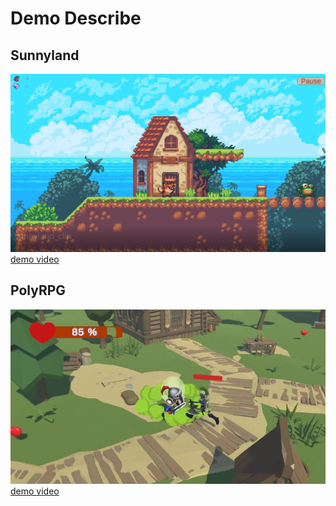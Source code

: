# Demo Describe

## Sunnyland

![cover](./src/src_sunnyland.png)  
[demo video](https://www.aliyundrive.com/s/6nDbvebr4Nc)  

## PolyRPG

![cover](https://github.com/Coebe/UnityDump/blob/master/DemoVideo/src/src_polyrpg.png)
[demo video](https://www.aliyundrive.com/s/yb6ubNLft3r)  
